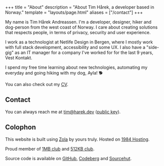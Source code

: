 +++
title = "About"
description = "About Tim Hårek, a developer based in Norway."
template = "layouts/page.html"
aliases = ["/contact"]
+++

My name is Tim Hårek Andreassen. I'm a developer, designer, hiker and 
dog-person from the west coast of Norway. I care about creating solutions that
respects people, in terms of privacy, security and user experience.

I work as a technologist at Netlife Design in Bergen, where I mostly work with
full stack development, accessibility and some UX. I also have a "side-gig" as
an IT manager for a company I've worked for for the last 9 years, Vest Kontakt.

I spend my free time learning about new technologies, automating my everyday 
and going hiking with my dog, Ayla! 🐕

You can also check out my [CV](/cv).

## Contact

You can always reach me at 
<a href="mailto:tim@harek.dev" rel="me">tim@harek.dev</a> ([public key](/key)).

## Colophon

This website is built using [Zola][zola] by yours truly.
Hosted on [1984 Hosting][1984].

Proud member of [1MB club][1mb] and [512KB club][512kb].

Source code is available on [GitHub][github], [Codeberg][codeberg] and [Sourcehut][srht].

[1984]: https://1984hosting.com
[zola]: https://getzola.org
[1mb]: https://1mb.club
[512kb]: https://512kb.club
[github]: https://github.com/timharek/timharek.no
[srht]: https://git.sr.ht/~timharek/timharek.no
[codeberg]: https://codeberg.org/timharek/timharek.no
